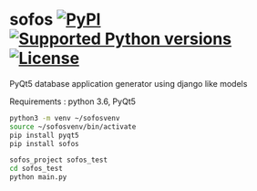 # sofos [![PyPI](https://img.shields.io/pypi/v/sofos.svg?label=version)](https://pypi.python.org/pypi/sofos) [![Supported Python versions](https://img.shields.io/pypi/pyversions/sofos.svg?style=flat)](https://pypi.python.org/pypi/sofos/) [![License](https://img.shields.io/github/license/tedlaz/sofos.svg?style=flat)](https://github.com/tedlaz/sofos/blob/master/LICENSE)
PyQt5 database application generator using django like models

Requirements : python 3.6, PyQt5

```bash
python3 -m venv ~/sofosvenv
source ~/sofosvenv/bin/activate
pip install pyqt5
pip install sofos

sofos_project sofos_test
cd sofos_test
python main.py
```

